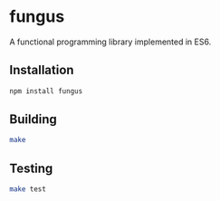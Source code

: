 # fungus

A functional programming library implemented in ES6.


## Installation

```bash
npm install fungus
```

<!--
## Use

```javascript
var fungus = require('fungus');
```
-->

## Building

```bash
make
```


## Testing

```bash
make test
```



<!--
## Goals
- Usable as ES6 modules
- Usable in node
- Usable in the browser
- Pragmatic without sacrificing core FP tenets
- API as familiar as possible to those who have used Underscore, Lodash, etc.
- Well tested and documented
- Easy-to-understand codebase / usable as a FP study guide
- Lightweight, doesn't use features from Traceur that require the Traceur runtime
-->
